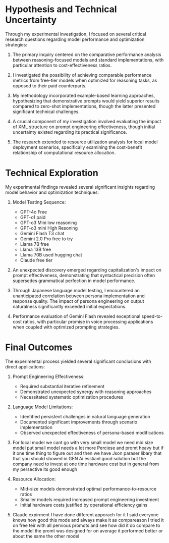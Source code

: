 # Hypothesis and Technical Uncertainty

Through my experimental investigation, I focused on several critical research questions regarding model performance and optimization strategies:

1. The primary inquiry centered on the comparative performance analysis between reasoning-focused models and standard implementations, with particular attention to cost-effectiveness ratios.

2. I investigated the possibility of achieving comparable performance metrics from free-tier models when optimized for reasoning tasks, as opposed to their paid counterparts.

3. My methodology incorporated example-based learning approaches, hypothesizing that demonstrative prompts would yield superior results compared to zero-shot implementations, though the latter presented significant technical challenges.

4. A crucial component of my investigation involved evaluating the impact of XML structure on prompt engineering effectiveness, though initial uncertainty existed regarding its practical significance.

5. The research extended to resource utilization analysis for local model deployment scenarios, specifically examining the cost-benefit relationship of computational resource allocation.

# Technical Exploration

My experimental findings revealed several significant insights regarding model behavior and optimization techniques:

1. Model Testing Sequence:
   - GPT-4o Free
   - GPT-o1 paid
   - GPT-o3 Mini low reasoning
   - GPT-o3 mini High Resoning
   - Gemini Flash T3 chat
   - Gemini 2.0 Pro free to try
   - Llama 7B free
   - Llama 13B free
   - Llama 70B used hugging chat
   - Claude free tier

2. An unexpected discovery emerged regarding capitalization's impact on prompt effectiveness, demonstrating that syntactical precision often supersedes grammatical perfection in model performance.

3. Through Japanese language model testing, I encountered an unanticipated correlation between persona implementation and response quality. The impact of persona engineering on output naturalness significantly exceeded initial expectations.

4. Performance evaluation of Gemini Flash revealed exceptional speed-to-cost ratios, with particular promise in voice processing applications when coupled with optimized prompting strategies.

# Final Outcomes

The experimental process yielded several significant conclusions with direct applications:

1. Prompt Engineering Effectiveness:
   - Required substantial iterative refinement
   - Demonstrated unexpected synergy with reasoning approaches
   - Necessitated systematic optimization procedures

2. Language Model Limitations:
   - Identified persistent challenges in natural language generation
   - Documented significant improvements through scenario implementation
   - Observed unexpected effectiveness of persona-based modifications

3. For local model we cant go with very small model we need mid size model put small model needs a lot more Perciese and promt heavy but if it one time thing to figure out and then we have Json paraser libary that that you should showed in GEN Ai esstianl good solution but the company need to invest at one time hardware cost but in general from my persective its good enough

4. Resource Allocation:
   - Mid-size models demonstrated optimal performance-to-resource ratios
   - Smaller models required increased prompt engineering investment
   - Initial hardware costs justified by operational efficiency gains

5. Claude expirment I have done different apporach for it  I said everyone knows how good
this mode and always make it as compareason  I tried it on free teir with all pervious promots and see how did it do compare to the model the promt was designed for on average it performed better or about the same the other model
